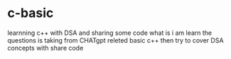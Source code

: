 # c-basic
learnning c++ with DSA and sharing some code what is i am learn 
the questions is taking from CHATgpt releted basic c++ then try to cover DSA concepts with share code

